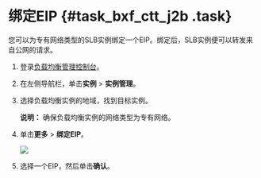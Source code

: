 # 绑定EIP {#task_bxf_ctt_j2b .task}

您可以为专有网络类型的SLB实例绑定一个EIP。绑定后，SLB实例便可以转发来自公网的请求。

1.  登录[负载均衡管理控制台](https://slb.console.aliyun.com/slb/cn-hangzhou)。 
2.  在左侧导航栏，单击**实例** \> **实例管理**。 
3.  选择负载均衡实例的地域，找到目标实例。 

    **说明：** 确保负载均衡实例的网络类型为专有网络。

4.  单击**更多** \> **绑定EIP**。 

    ![](http://static-aliyun-doc.oss-cn-hangzhou.aliyuncs.com/assets/img/16155/15350109397389_zh-CN.png)

5.  选择一个EIP，然后单击**确认**。 

